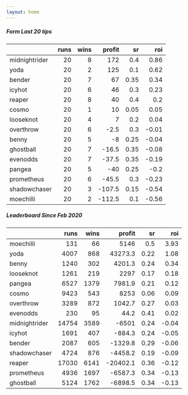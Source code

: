 ```yaml
---   
layout: home   
---   
```



##### Form Last 20 tips   

|               |   runs |   wins |   profit |   sr |   roi |
|:--------------|-------:|-------:|---------:|-----:|------:|
| midnightrider |     20 |      8 |    172   | 0.4  |  0.86 |
| yoda          |     20 |      2 |    125   | 0.1  |  0.62 |
| bender        |     20 |      7 |     67   | 0.35 |  0.34 |
| icyhot        |     20 |      6 |     46   | 0.3  |  0.23 |
| reaper        |     20 |      8 |     40   | 0.4  |  0.2  |
| cosmo         |     20 |      1 |     10   | 0.05 |  0.05 |
| looseknot     |     20 |      4 |      7   | 0.2  |  0.04 |
| overthrow     |     20 |      6 |     -2.5 | 0.3  | -0.01 |
| benny         |     20 |      5 |     -8   | 0.25 | -0.04 |
| ghostball     |     20 |      7 |    -16.5 | 0.35 | -0.08 |
| evenodds      |     20 |      7 |    -37.5 | 0.35 | -0.19 |
| pangea        |     20 |      5 |    -40   | 0.25 | -0.2  |
| prometheus    |     20 |      6 |    -45.5 | 0.3  | -0.23 |
| shadowchaser  |     20 |      3 |   -107.5 | 0.15 | -0.54 |
| moechilli     |     20 |      2 |   -112.5 | 0.1  | -0.56 |

##### Leaderboard Since Feb 2020   

|               |   runs |   wins |   profit |   sr |   roi |
|:--------------|-------:|-------:|---------:|-----:|------:|
| moechilli     |    131 |     66 |   5146   | 0.5  |  3.93 |
| yoda          |   4007 |    868 |  43273.3 | 0.22 |  1.08 |
| benny         |   1240 |    302 |   4201.3 | 0.24 |  0.34 |
| looseknot     |   1261 |    219 |   2297   | 0.17 |  0.18 |
| pangea        |   6527 |   1379 |   7981.9 | 0.21 |  0.12 |
| cosmo         |   9423 |    543 |   8253   | 0.06 |  0.09 |
| overthrow     |   3289 |    872 |   1042.7 | 0.27 |  0.03 |
| evenodds      |    230 |     95 |     44.2 | 0.41 |  0.02 |
| midnightrider |  14754 |   3589 |  -6501   | 0.24 | -0.04 |
| icyhot        |   1691 |    407 |   -884.3 | 0.24 | -0.05 |
| bender        |   2087 |    605 |  -1329.8 | 0.29 | -0.06 |
| shadowchaser  |   4724 |    876 |  -4458.2 | 0.19 | -0.09 |
| reaper        |  17030 |   6141 | -20402.1 | 0.36 | -0.12 |
| prometheus    |   4936 |   1697 |  -6587.3 | 0.34 | -0.13 |
| ghostball     |   5124 |   1762 |  -6898.5 | 0.34 | -0.13 |